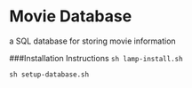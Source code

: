 Movie Database
==============

a SQL database for storing movie information

###Installation Instructions
```sh lamp-install.sh```

```sh setup-database.sh```
